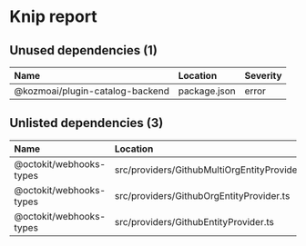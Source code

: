 # Knip report

## Unused dependencies (1)

| Name                              | Location     | Severity |
| :-------------------------------- | :----------- | :------- |
| @kozmoai/plugin-catalog-backend | package.json | error    |

## Unlisted dependencies (3)

| Name                    | Location                                      | Severity |
| :---------------------- | :-------------------------------------------- | :------- |
| @octokit/webhooks-types | src/providers/GithubMultiOrgEntityProvider.ts | error    |
| @octokit/webhooks-types | src/providers/GithubOrgEntityProvider.ts      | error    |
| @octokit/webhooks-types | src/providers/GithubEntityProvider.ts         | error    |

